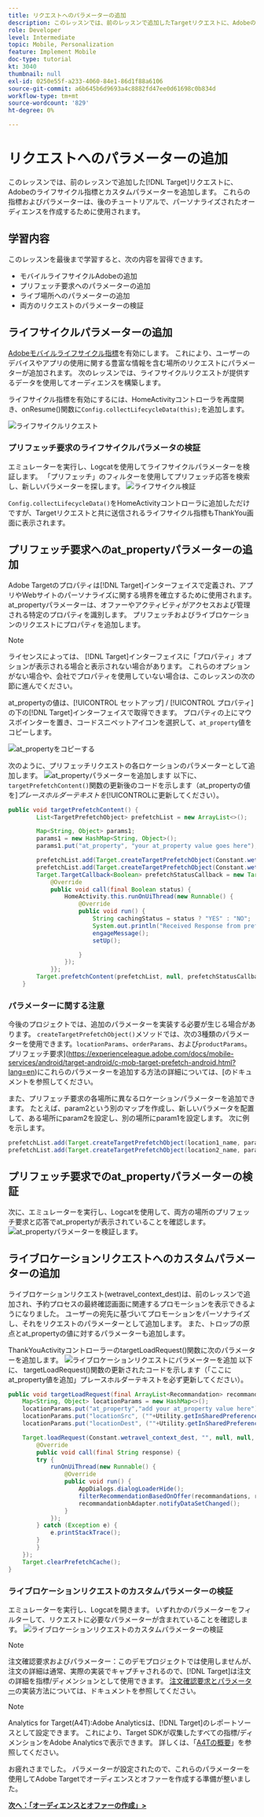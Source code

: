 ```yaml
---
title: リクエストへのパラメーターの追加
description: このレッスンでは、前のレッスンで追加したTargetリクエストに、Adobeのライフサイクル指標とカスタムパラメーターを追加します。 これらの指標およびパラメーターは、後のチュートリアルで、パーソナライズされたオーディエンスを作成するために使用されます。
role: Developer
level: Intermediate
topic: Mobile, Personalization
feature: Implement Mobile
doc-type: tutorial
kt: 3040
thumbnail: null
exl-id: 0250e55f-a233-4060-84e1-86d1f88a6106
source-git-commit: a6b645b6d9693a4c8882fd47ee0d61698c0b834d
workflow-type: tm+mt
source-wordcount: '829'
ht-degree: 0%

---
```


# リクエストへのパラメーターの追加

このレッスンでは、前のレッスンで追加した[!DNL Target]リクエストに、Adobeのライフサイクル指標とカスタムパラメーターを追加します。 これらの指標およびパラメーターは、後のチュートリアルで、パーソナライズされたオーディエンスを作成するために使用されます。

## 学習内容

このレッスンを最後まで学習すると、次の内容を習得できます。

* モバイルライフサイクルAdobeの追加
* プリフェッチ要求へのパラメーターの追加
* ライブ場所へのパラメーターの追加
* 両方のリクエストのパラメーターの検証

## ライフサイクルパラメーターの追加

[Adobeモバイルライフサイクル指標](https://docs.adobe.com/content/help/en/mobile-services/android/metrics.html)を有効にします。 これにより、ユーザーのデバイスやアプリの使用に関する豊富な情報を含む場所のリクエストにパラメーターが追加されます。 次のレッスンでは、ライフサイクルリクエストが提供するデータを使用してオーディエンスを構築します。

ライフサイクル指標を有効にするには、HomeActivityコントローラを再度開き、onResume()関数に`Config.collectLifecycleData(this);`を追加します。

![ライフサイクルリクエスト](assets/lifecycle_code.jpg)

### プリフェッチ要求のライフサイクルパラメータの検証

エミュレーターを実行し、Logcatを使用してライフサイクルパラメーターを検証します。 「プリフェッチ」のフィルターを使用してプリフェッチ応答を検索し、新しいパラメーターを探します。
![ライフサイクル検証](assets/lifecycle_validation.jpg)

`Config.collectLifecycleData()`をHomeActivityコントローラに追加しただけですが、Targetリクエストと共に送信されるライフサイクル指標もThankYou画面に表示されます。

## プリフェッチ要求へのat_propertyパラメーターの追加

Adobe Targetのプロパティは[!DNL Target]インターフェイスで定義され、アプリやWebサイトのパーソナライズに関する境界を確立するために使用されます。 at_propertyパラメーターは、オファーやアクティビティがアクセスおよび管理される特定のプロパティを識別します。 プリフェッチおよびライブロケーションのリクエストにプロパティを追加します。

>[!NOTE]
>
>ライセンスによっては、 [!DNL Target]インターフェイスに「プロパティ」オプションが表示される場合と表示されない場合があります。 これらのオプションがない場合や、会社でプロパティを使用していない場合は、このレッスンの次の節に進んでください。

at_propertyの値は、[!UICONTROL セットアップ] / [!UICONTROL プロパティ]の下の[!DNL Target]インターフェイスで取得できます。  プロパティの上にマウスポインターを置き、コードスニペットアイコンを選択して、`at_property`値をコピーします。

![at_propertyをコピーする](assets/at_property_interface.jpg)

次のように、プリフェッチリクエストの各ロケーションのパラメーターとして追加します。
![at_propertyパラメーター](assets/params_at_property.jpg)を追加します
以下に、`targetPrefetchContent()`関数の更新後のコードを示します（at_propertyの値を&#x200B;]_プレースホルダーテキストを_[!UICONTROL &#x200B;に更新してください）。

```java
public void targetPrefetchContent() {
        List<TargetPrefetchObject> prefetchList = new ArrayList<>();

        Map<String, Object> params1;
        params1 = new HashMap<String, Object>();
        params1.put("at_property", "your at_property value goes here");

        prefetchList.add(Target.createTargetPrefetchObject(Constant.wetravel_engage_home, params1));
        prefetchList.add(Target.createTargetPrefetchObject(Constant.wetravel_engage_search, params1));
        Target.TargetCallback<Boolean> prefetchStatusCallback = new Target.TargetCallback<Boolean>() {
            @Override
            public void call(final Boolean status) {
                HomeActivity.this.runOnUiThread(new Runnable() {
                    @Override
                    public void run() {
                        String cachingStatus = status ? "YES" : "NO";
                        System.out.println("Received Response from prefetch : " + cachingStatus);
                        engageMessage();
                        setUp();

                    }
                });
            }};
        Target.prefetchContent(prefetchList, null, prefetchStatusCallback);
    }
```

### パラメーターに関する注意

今後のプロジェクトでは、追加のパラメーターを実装する必要が生じる場合があります。 `createTargetPrefetchObject()`メソッドでは、次の3種類のパラメーターを使用できます。`locationParams`、`orderParams`、および`productParams`。 プリフェッチ要求](https://experienceleague.adobe.com/docs/mobile-services/android/target-android/c-mob-target-prefetch-android.html?lang=en)にこれらのパラメーターを追加する方法の詳細については、[のドキュメントを参照してください。

また、プリフェッチ要求の各場所に異なるロケーションパラメーターを追加できます。 たとえば、param2という別のマップを作成し、新しいパラメータを配置して、ある場所にparam2を設定し、別の場所にparam1を設定します。 次に例を示します。

```java
prefetchList.add(Target.createTargetPrefetchObject(location1_name, params1);
prefetchList.add(Target.createTargetPrefetchObject(location2_name, params2);
```

## プリフェッチ要求でのat_propertyパラメーターの検証

次に、エミュレーターを実行し、Logcatを使用して、両方の場所のプリフェッチ要求と応答でat_propertyが表示されていることを確認します。
![at_propertyパラメーター](assets/parameters_at_property_validation.jpg)を検証します。

## ライブロケーションリクエストへのカスタムパラメーターの追加

ライブロケーションリクエスト(wetravel_context_dest)は、前のレッスンで追加され、予約プロセスの最終確認画面に関連するプロモーションを表示できるようになりました。 ユーザーの宛先に基づいてプロモーションをパーソナライズし、それをリクエストのパラメーターとして追加します。 また、トロップの原点とat_propertyの値に対するパラメーターも追加します。

ThankYouActivityコントローラーのtargetLoadRequest()関数に次のパラメーターを追加します。
![ライブロケーションリクエストにパラメーターを追加](assets/parameters_live_location.jpg)
以下に、 targetLoadRequest()関数の更新されたコードを示します（「ここにat_property値を追加」プレースホルダーテキストを必ず更新してください）。

```java
public void targetLoadRequest(final ArrayList<Recommandation> recommandations) {
    Map<String, Object> locationParams = new HashMap<>();
    locationParams.put("at_property","add your at_property value here");
    locationParams.put("locationSrc", (""+Utility.getInSharedPreference(ThankYouActivity.this,Constant.departure,"")));
    locationParams.put("locationDest", (""+Utility.getInSharedPreference(ThankYouActivity.this,Constant.destination,"")));

    Target.loadRequest(Constant.wetravel_context_dest, "", null, null, locationParams, new Target.TargetCallback<String>() {
        @Override
        public void call(final String response) {
        try {
            runOnUiThread(new Runnable() {
                @Override
                public void run() {
                    AppDialogs.dialogLoaderHide();
                    filterRecommendationBasedOnOffer(recommandations, response);
                    recommandationbAdapter.notifyDataSetChanged();
                }
            });
        } catch (Exception e) {
            e.printStackTrace();
        }
        }
    });
    Target.clearPrefetchCache();
}
```

### ライブロケーションリクエストのカスタムパラメーターの検証

エミュレーターを実行し、Logcatを開きます。 いずれかのパラメーターをフィルターして、リクエストに必要なパラメーターが含まれていることを確認します。
![ライブロケーションリクエストのカスタムパラメーターの検証](assets/parameters_live_location_validation.jpg)

>[!NOTE]
>
>注文確認要求およびパラメーター：このデモプロジェクトでは使用しませんが、注文の詳細は通常、実際の実装でキャプチャされるので、[!DNL Target]は注文の詳細を指標/ディメンションとして使用できます。 [注文確認要求とパラメーター](https://experienceleague.adobe.com/docs/mobile-services/android/target-android/c-target-methods.html?lang=en)の実装方法については、ドキュメントを参照してください。

>[!NOTE]
>
>Analytics for Target(A4T):Adobe Analyticsは、[!DNL Target]のレポートソースとして設定できます。 これにより、Target SDKが収集したすべての指標/ディメンションをAdobe Analyticsで表示できます。 詳しくは、「[A4Tの概要](https://experienceleague.adobe.com/docs/target/using/integrate/a4t/a4t.html?lang=en)」を参照してください。

お疲れさまでした。 パラメーターが設定されたので、これらのパラメーターを使用してAdobe Targetでオーディエンスとオファーを作成する準備が整いました。

**[次へ：「オーディエンスとオファーの作成」>](create-audiences-and-offers.md)**
